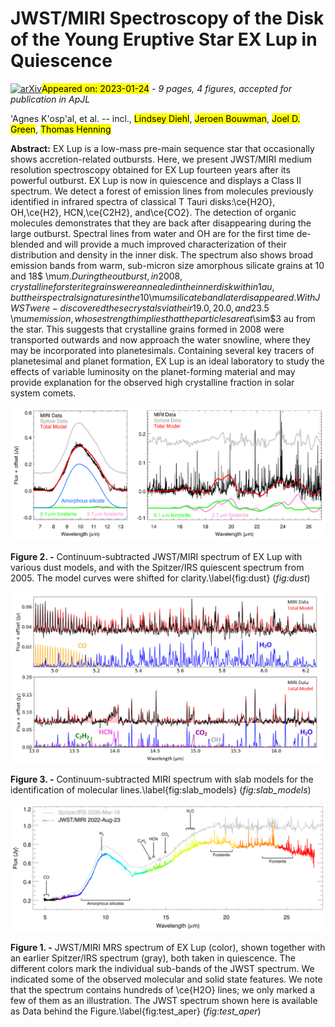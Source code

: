 <div class="macros" style="visibility:hidden;">
$\newcommand{\ensuremath}{}$
$\newcommand{\xspace}{}$
$\newcommand{\object}[1]{\texttt{#1}}$
$\newcommand{\farcs}{{.}''}$
$\newcommand{\farcm}{{.}'}$
$\newcommand{\arcsec}{''}$
$\newcommand{\arcmin}{'}$
$\newcommand{\ion}[2]{#1#2}$
$\newcommand{\textsc}[1]{\textrm{#1}}$
$\newcommand{\hl}[1]{\textrm{#1}}$
$\newcommand{\vdag}{(v)^\dagger}$
$\newcommand$
$\newcommand$
$\newcommand$
$\newcommand$
$\newcommand$
$\newcommand$</div>

<div class="macros" style="visibility:hidden;">
$\newcommand{$\ensuremath$}{}$
$\newcommand{$\xspace$}{}$
$\newcommand{$\object$}[1]{\texttt{#1}}$
$\newcommand{$\farcs$}{{.}''}$
$\newcommand{$\farcm$}{{.}'}$
$\newcommand{$\arcsec$}{''}$
$\newcommand{$\arcmin$}{'}$
$\newcommand{$\ion$}[2]{#1#2}$
$\newcommand{$\textsc$}[1]{\textrm{#1}}$
$\newcommand{$\hl$}[1]{\textrm{#1}}$
$\newcommand{$\vdag$}{(v)^\dagger}$
$\newcommand$
$\newcommand$
$\newcommand$
$\newcommand$
$\newcommand$
$\newcommand$</div>



<div id="title">

# JWST/MIRI Spectroscopy of the Disk of the Young Eruptive Star EX Lup in Quiescence

</div>
<div id="comments">

[![arXiv](https://img.shields.io/badge/arXiv-2301.08770-b31b1b.svg)](https://arxiv.org/abs/2301.08770)<mark>Appeared on: 2023-01-24</mark> - _9 pages, 4 figures, accepted for publication in ApJL_

</div>
<div id="authors">

\'Agnes K\'osp\'al, et al. -- incl., <mark>Lindsey Diehl</mark>, <mark>Jeroen Bouwman</mark>, <mark>Joel D. Green</mark>, <mark>Thomas Henning</mark>

</div>
<div id="abstract">

**Abstract:** EX Lup is a low-mass pre-main sequence star that occasionally shows accretion-related outbursts. Here, we present JWST/MIRI medium resolution spectroscopy obtained for EX Lup fourteen years after its powerful outburst. EX Lup is now in quiescence and displays a Class II spectrum. We detect a forest of emission lines from molecules previously identified in infrared spectra of classical T Tauri disks:\ce{H2O}, OH,\ce{H2}, HCN,\ce{C2H2}, and\ce{CO2}. The detection of organic molecules demonstrates that they are back after disappearing during the large outburst. Spectral lines from water and OH are for the first time de-blended and will provide a much improved characterization of their distribution and density in the inner disk. The spectrum also shows broad emission bands from warm, sub-micron size amorphous silicate grains at 10 and 18$ \mu$m. During the outburst, in 2008, crystalline forsterite grains were annealed in the inner disk within 1 au, but their spectral signatures in the 10$\mu$m silicate band later disappeared. With JWST we re-discovered these crystals via their 19.0, 20.0, and 23.5$ \mu$m emission, whose strength implies that the particles are at$\sim$3 au from the star. This suggests that crystalline grains formed in 2008 were transported outwards and now approach the water snowline, where they may be incorporated into planetesimals. Containing several key tracers of planetesimal and planet formation, EX Lup is an ideal laboratory to study the effects of variable luminosity on the planet-forming material and may provide explanation for the observed high crystalline fraction in solar system comets.

</div>

<div id="div_fig1">

<img src="tmp_2301.08770/./fig_dust19b.png" alt="Fig2" width="100%"/>

**Figure 2. -** Continuum-subtracted JWST/MIRI spectrum of EX Lup with various dust models, and with the Spitzer/IRS quiescent spectrum from 2005. The model curves were shifted for clarity.\label{fig:dust} (*fig:dust*)

</div>
<div id="div_fig2">

<img src="tmp_2301.08770/./image.png" alt="Fig3" width="100%"/>

**Figure 3. -** Continuum-subtracted MIRI spectrum with slab models for the identification of molecular lines.\label{fig:slab_models} (*fig:slab_models*)

</div>
<div id="div_fig3">

<img src="tmp_2301.08770/./test_aper_2.png" alt="Fig1" width="100%"/>

**Figure 1. -** JWST/MIRI MRS spectrum of EX Lup (color), shown together with an earlier Spitzer/IRS spectrum (gray), both taken in quiescence. The different colors mark the individual sub-bands of the JWST spectrum. We indicated some of the observed molecular and solid state features. We note that the spectrum contains hundreds of \ce{H2O} lines; we only marked a few of them as an illustration. The JWST spectrum shown here is available as Data behind the Figure.\label{fig:test_aper} (*fig:test_aper*)

</div>